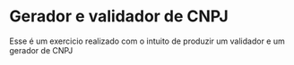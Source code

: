 # Gerador e validador de CNPJ

Esse é um exercicio realizado com o intuito de produzir um validador e um gerador de CNPJ
